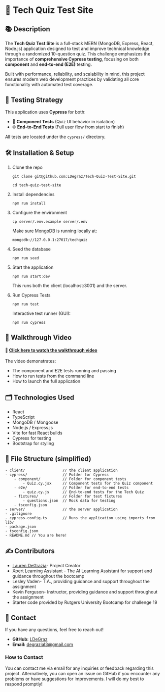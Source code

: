 # 🧠 Tech Quiz Test Site

## 📚 Description

The **Tech Quiz Test Site** is a full-stack MERN (MongoDB, Express, React, Node.js) application designed to test and improve technical knowledge through a randomized 10-question quiz. This challenge emphasizes the importance of **comprehensive Cypress testing**, focusing on both **component** and **end-to-end (E2E)** testing.

Built with performance, reliability, and scalability in mind, this project ensures modern web development practices by validating all core functionality with automated test coverage.

## 🧪 Testing Strategy

This application uses **Cypress** for both:

- 🧩 **Component Tests** (Quiz UI behavior in isolation)
- 🌐 **End-to-End Tests** (Full user flow from start to finish)

All tests are located under the `cypress/` directory.

## 🛠️ Installation & Setup

1. Clone the repo

    `git clone git@github.com:LDegraz/Tech-Quiz-Test-Site.git`

    `cd tech-quiz-test-site`

2. Install dependencies

    `npm run install`

3. Configure the environment

    `cp server/.env.example server/.env`
    
    Make sure MongoDB is running locally at:

    `mongodb://127.0.0.1:27017/techquiz`

4. Seed the database

    `npm run seed`

5. Start the application

    `npm run start:dev`

    This runs both the client (localhost:3001) and the server.

6. Run Cypress Tests

    `npm run test`
    
    Interactive test runner (GUI):

    `npm run cypress`

## 🎥 Walkthrough Video

#### 🔗 [Click here to watch the walkthrough video](https://drive.google.com/file/d/1dUkzaikJwC_q5JRGS_w5AYfzKeU3g5kC/view?usp=sharing)

The video demonstrates:
- The component and E2E tests running and passing
- How to run tests from the command line
- How to launch the full application

## 🗂️ Technologies Used

- React
- TypeScript
- MongoDB / Mongoose
- Node.js / Express.js
- Vite for fast React builds
- Cypress for testing
- Bootstrap for styling

## 📁 File Structure (simplified)

    - client/                 // the client application 
    - cypress/                // Folder for Cypress
        - component/          // Folder for component tests
            - Quiz.cy.jsx     // Component tests for the Quiz component
        - e2e/                // Folder for end-to-end tests
            - quiz.cy.js      // End-to-end tests for the Tech Quiz
        - fixtures/           // Folder for test fixtures
            - questions.json  // Mock data for testing
        - tsconfig.json
    - server/                 // the server application
    - .gitignore
    - cypress.config.ts       // Runs the application using imports from lib/
    - package.json
    - tsconfig.json
    - README.md // You are here!         

## ✍️ Contributors

- [Lauren DeGrazia](https://github.com/LDegraz/Tech-Quiz-Test-Site.git)- Project Creator
- Xpert Learning Assistant - The AI Learning Assistant for support and guidance throughout the bootcamp
- Lesley Vaden- T.A., providing guidance and support throughout the assignment
- Kevin Ferguson- Instructor, providing guidance and support throughout the assignment
- Starter code provided by Rutgers University Bootcamp for challenge 19 

## 📨 Contact

If you have any questions, feel free to reach out!
- **GitHub:** [LDeGraz](https://github.com/LDegraz)
- **Email:** [degrazial3@gmail.com](mailto:degrazial3@gmail.com)

### How to Contact

You can contact me via email for any inquiries or feedback regarding this project. Alternatively, you can open an issue on GitHub if you encounter any problems or have suggestions for improvements. I will do my best to respond promptly!
